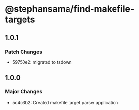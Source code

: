 # @stephansama/find-makefile-targets

## 1.0.1

### Patch Changes

- 59750e2: migrated to tsdown

## 1.0.0

### Major Changes

- 5c4c3b2: Created makefile target parser application
